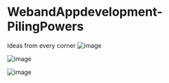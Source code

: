 # WebandAppdevelopment-PilingPowers
 Ideas from every corner
![image](https://user-images.githubusercontent.com/86713009/126058679-3986adba-5ae4-4122-85ab-aba6f5c7f39e.png)


![image](https://user-images.githubusercontent.com/86713009/126058473-326e7198-28c2-4b62-9cab-0c2ca1bf9ccf.png)

![image](https://user-images.githubusercontent.com/86713009/126058162-d994e95d-413d-4da7-a476-a73bf807a0a7.png)
